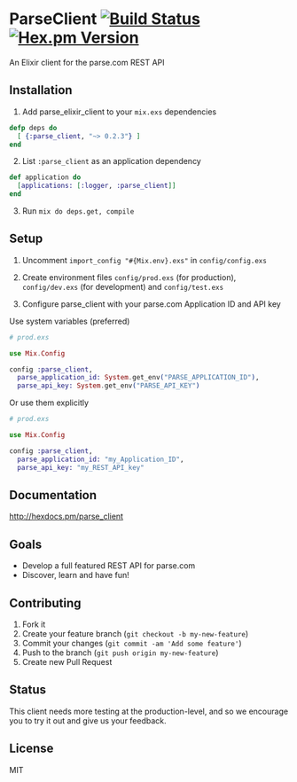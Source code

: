 # ParseClient [![Build Status](https://travis-ci.org/elixircnx/parse_elixir_client.svg?branch=master "Build Status")](https://travis-ci.org/elixircnx/parse_elixir_client) [![Hex.pm Version](http://img.shields.io/hexpm/v/parse_client.svg)](https://hex.pm/packages/parse_client)

An Elixir client for the parse.com REST API

## Installation

1. Add parse_elixir_client to your `mix.exs` dependencies

  ```elixir
  defp deps do
    [ {:parse_client, "~> 0.2.3"} ]
  end
  ```

2. List `:parse_client` as an application dependency

  ```elixir
  def application do
    [applications: [:logger, :parse_client]]
  end
  ```

3. Run `mix do deps.get, compile`

## Setup

1. Uncomment `import_config "#{Mix.env}.exs"` in `config/config.exs`

2. Create environment files `config/prod.exs` (for production), `config/dev.exs` (for development) and `config/test.exs`

3. Configure parse_client with your parse.com Application ID and API key

  Use system variables (preferred)
  ```elixir    
  # prod.exs

  use Mix.Config

  config :parse_client,
    parse_application_id: System.get_env("PARSE_APPLICATION_ID"),
    parse_api_key: System.get_env("PARSE_API_KEY")
  ```

  Or use them explicitly
  ```elixir    
  # prod.exs

  use Mix.Config

  config :parse_client,
    parse_application_id: "my_Application_ID",
    parse_api_key: "my_REST_API_key"
  ```

## Documentation

http://hexdocs.pm/parse_client

## Goals

- Develop a full featured REST API for parse.com
- Discover, learn and have fun!

## Contributing

1. Fork it
2. Create your feature branch (`git checkout -b my-new-feature`)
3. Commit your changes (`git commit -am 'Add some feature'`)
4. Push to the branch (`git push origin my-new-feature`)
5. Create new Pull Request

## Status

This client needs more testing at the production-level,
and so we encourage you to try it out and give us your feedback.

## License
MIT
